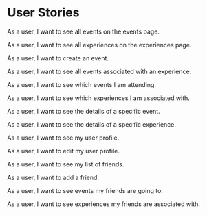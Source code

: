 # User Stories
As a user, I want to see all events on the events page.

As a user, I want to see all experiences on the experiences page.

As a user, I want to create an event.

As a user, I want to see all events associated with an experience.

As a user, I want to see which events I am attending.

As a user, I want to see which experiences I am associated with.

As a user, I want to see the details of a specific event.

As a user, I want to see the details of a specific experience.

As a user, I want to see my user profile.

As a user, I want to edit my user profile.

As a user, I want to see my list of friends.

As a user, I want to add a friend. 

As a user, I want to see events my friends are going to.

As a user, I want to see experiences my friends are associated with. 
